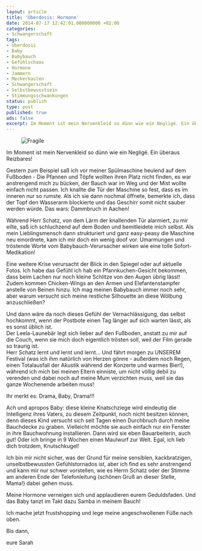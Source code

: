 ```yaml
---
layout: article
title: 'Überdosis: Hormone'
date: 2014-07-17 12:42:01.000000000 +02:00
categories:
- Schwangerschaft
tags:
- Überdosis
- Baby
- Babybauch
- Gefühlschaos
- Hormone
- Jammern
- Meckerkasten
- Schwangerschaft
- Selbstbewusstsein
- Stimmungsschwankungen
status: publish
type: post
published: true
ads: false
excerpt: Im Moment ist mein Nervenkleid so dünn wie ein Negligé. Ein überaus Reizbares!
---
```

<figure>
	<img src="{{ site.url }}/images/20140717-143712-52632755.jpg" alt="Fragile" />
</figure>

Im Moment ist mein Nervenkleid so dünn wie ein Negligé. Ein überaus Reizbares!

Gestern zum Beispiel saß ich vor meiner Spülmaschine heulend auf dem Fußboden - Die Pfannen und Töpfe wollten ihren Platz nicht finden, es war anstrengend mich zu bücken, der Bauch war im Weg und der Mist wollte einfach nicht passen. Ich knallte die Tür der Maschine so fest, dass es im inneren nur so rumste. Als ich sie dann nochmal öffnete, bemerkte ich, dass der Topf den Wasserarm blockierte und das Geschirr somit nicht sauber werden würde. Das wars: Dammbruch in Aachen!

Während Herr Schatz, von dem Lärm der knallenden Tür alarmiert, zu mir eilte, saß ich schluchzend auf dem Boden und bemitleidete mich selbst. Als mein Lieblingsmensch dann strukturiert und ganz easy-peasy die Maschine neu einordnete, kam ich mir doch ein wenig doof vor. Umarmungen und tröstende Worte vom Babybauch-Verursacher wirken wie eine tolle Sofort-Medikation!

Eine weitere Krise verursacht der Blick in den Spiegel oder auf aktuelle Fotos. Ich habe das Gefühl ich hab ein Pfannkuchen-Gesicht bekommen, dass beim Lachen nur noch kleine Schlitze von den Augen übrig lässt! Zudem kommen Chicken-Wings an den Armen und Elefantenstampfer anstelle von Beinen hinzu. Ich mag meinen Babybauch immer noch sehr, aber warum versucht sich meine restliche Silhouette an diese Wölbung anzuschließen?

Und dann wäre da noch dieses Gefühl der Vernachlässigung, das selbst hochkommt, wenn der Postbote einen Tag länger auf sich warten lässt, als es sonst üblich ist.  
Der Leela-Launebär legt sich lieber auf den Fußboden, anstatt zu mir auf die Couch, wenn sie mich doch eigentlich trösten soll, weil der Film gerade so traurig ist.  
Herr Schatz lernt und lernt und lernt... Und fährt morgen zu UNSEREM Festival (was ich ihm natürlich von Herzen gönne - außerdem noch Regen, einen Totalausfall der Akustik während der Konzerte und warmes Bier!), während ich mich bei meinen Eltern einniste, um nicht völlig debil zu verenden und dabei noch auf meine Mum verzichten muss, weil sie das ganze Wochenende arbeiten muss!

Ihr merkt es: Drama, Baby, Drama!!!

Ach und apropos Baby: diese kleine Knatschziege wird eindeutig die Intelligenz ihres Vaters, zu diesem Zeitpunkt, noch nicht besitzen können, denn dieses Kind versucht sich seit Tagen einen Durchbruch durch meine Bauchdecke zu graben. Vielleicht möchte sie auch einfach nur ein Fenster in ihre Bauchwohnung installieren. Dann wird sie eben Bauarbeiterin, auch gut! Oder ich bringe in 9 Wochen einen Maulwurf zur Welt. Egal, ich lieb dich trotzdem, Knutschkugel!

Ich bin mir nicht sicher, was der Grund für meine sensiblen, kackbratzigen, unselbstbewussten Gefühlstornados ist, aber ich find es sehr anstrengend und kann mir nur schwer vorstellen, wie es Herrn Schatz oder der Stimme am anderen Ende der Telefonleitung (schönen Gruß an dieser Stelle, Mama!) dabei gehen muss.

Meine Hormone verneigen sich und applaudieren eurem Geduldsfaden. Und das Baby tanzt im Takt dazu Samba in meinem Bauch!

Ich mache jetzt frustshopping und lege meine angeschwollenen Füße nach oben.

Bis dann,

eure Sarah

